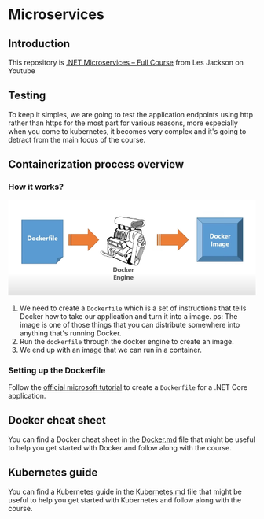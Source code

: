 # Microservices

## Introduction

This repository is [.NET Microservices – Full Course](https://youtu.be/DgVjEo3OGBI) from Les Jackson on Youtube

## Testing

To keep it simples, we are going to test the application endpoints using http rather than https for the most part for various reasons, more especially when you come to kubernetes, it becomes very complex and it's going to detract from the main focus of the course.

## Containerization process overview

### How it works?

![Containerization process](./docs/imgs/containerization-process.png)

1. We need to create a `Dockerfile` which is a set of instructions that tells Docker how to take our application and turn it into a image.
   ps: The image is one of those things that you can distribute somewhere into anything that's running Docker.
2. Run the `dockerfile` through the docker engine to create an image.
3. We end up with an image that we can run in a container.

### Setting up the Dockerfile

Follow the [official microsoft tutorial](https://learn.microsoft.com/en-us/dotnet/core/docker/build-container?tabs=windows&pivots=dotnet-8-0) to create a `Dockerfile` for a .NET Core application.

## Docker cheat sheet

You can find a Docker cheat sheet in the [Docker.md](./docs/Docker.md) file that might be useful to help you get started with Docker and follow along with the course.

## Kubernetes guide

You can find a Kubernetes guide in the [Kubernetes.md](./docs/Kubernetes.md) file that might be useful to help you get started with Kubernetes and follow along with the course.

